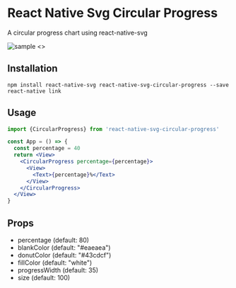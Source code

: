 # React Native Svg Circular Progress

A circular progress chart using react-native-svg

![sample <>](https://github.com/stssoftware/react-native-svg-circular-progress/raw/master/Sample.png "Sample")

## Installation
````
npm install react-native-svg react-native-svg-circular-progress --save
react-native link
````

## Usage
````jsx
import {CircularProgress} from 'react-native-svg-circular-progress'

const App = () => {
  const percentage = 40
  return <View>
    <CircularProgress percentage={percentage}>
      <View>
        <Text>{percentage}%</Text>
      </View>
    </CircularProgress>
  </View>
}
````

## Props
 * percentage (default: 80)
 * blankColor (default: "#eaeaea")
 * donutColor (default: "#43cdcf")
 * fillColor (default: "white")
 * progressWidth (default: 35)
 * size (default: 100)

